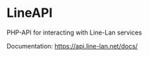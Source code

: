 # LineAPI
PHP-API for interacting with Line-Lan services

Documentation: https://api.line-lan.net/docs/
